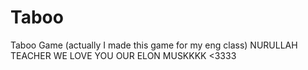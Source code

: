# Taboo
Taboo Game (actually I made this game for my eng class)
NURULLAH TEACHER WE LOVE YOU OUR ELON MUSKKKK <3333
